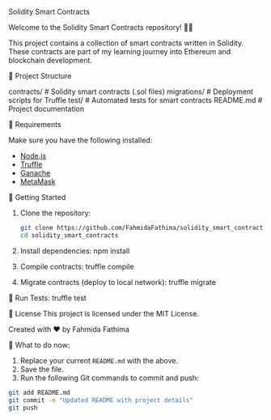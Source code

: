  Solidity Smart Contracts

Welcome to the Solidity Smart Contracts repository! 👩‍💻

This project contains a collection of smart contracts written in Solidity. These contracts are part of my learning journey into Ethereum and blockchain development.

 📂 Project Structure

contracts/ # Solidity smart contracts (.sol files)
migrations/ # Deployment scripts for Truffle
test/ # Automated tests for smart contracts
README.md # Project documentation


🔧 Requirements

Make sure you have the following installed:

- [Node.js](https://nodejs.org/)
- [Truffle](https://trufflesuite.com/)
- [Ganache](https://trufflesuite.com/ganache/)
- [MetaMask](https://metamask.io/)

🚀 Getting Started

1. Clone the repository:
   ```bash
   git clone https://github.com/FahmidaFathima/solidity_smart_contracts.git
   cd solidity_smart_contracts
   
2. Install dependencies:
npm install

3. Compile contracts:
truffle compile

4. Migrate contracts (deploy to local network):
truffle migrate

🧪 Run Tests:
truffle test

📜 License
This project is licensed under the MIT License.

Created with ❤️ by Fahmida Fathima


📌 What to do now:

1. Replace your current `README.md` with the above.
2. Save the file.
3. Run the following Git commands to commit and push:

```bash
git add README.md
git commit -m "Updated README with project details"
git push
